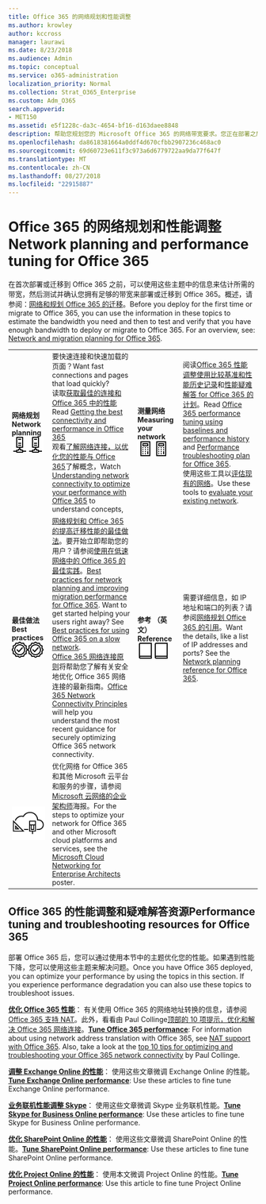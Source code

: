 ```yaml
---
title: Office 365 的网络规划和性能调整
ms.author: krowley
author: kccross
manager: laurawi
ms.date: 8/23/2018
ms.audience: Admin
ms.topic: conceptual
ms.service: o365-administration
localization_priority: Normal
ms.collection: Strat_O365_Enterprise
ms.custom: Adm_O365
search.appverid:
- MET150
ms.assetid: e5f1228c-da3c-4654-bf16-d163daee8848
description: 帮助您规划您的 Microsoft Office 365 的网络带宽要求。您正在部署之后，返回这里微调，并解决 Office 365 性能。
ms.openlocfilehash: da8618381664a0ddf4d670cfbb2907236c468ac0
ms.sourcegitcommit: 69d60723e611f3c973a6d6779722aa9da77f647f
ms.translationtype: MT
ms.contentlocale: zh-CN
ms.lasthandoff: 08/27/2018
ms.locfileid: "22915887"
---
```

# <a name="network-planning-and-performance-tuning-for-office-365"></a><span data-ttu-id="0152e-104">Office 365 的网络规划和性能调整</span><span class="sxs-lookup"><span data-stu-id="0152e-104">Network planning and performance tuning for Office 365</span></span>
<span data-ttu-id="0152e-p102">在首次部署或迁移到 Office 365 之前，可以使用这些主题中的信息来估计所需的带宽，然后测试并确认您拥有足够的带宽来部署或迁移到 Office 365。概述，请参阅：[网络和规划 Office 365 的迁移](network-and-migration-planning.md)。</span><span class="sxs-lookup"><span data-stu-id="0152e-p102">Before you deploy for the first time or migrate to Office 365, you can use the information in these topics to estimate the bandwidth you need and then to test and verify that you have enough bandwidth to deploy or migrate to Office 365. For an overview, see: [Network and migration planning for Office 365](network-and-migration-planning.md).</span></span>
  
|||||
|:-----|:-----|:-----|:-----|
|<span data-ttu-id="0152e-107">**网络规划**</span><span class="sxs-lookup"><span data-stu-id="0152e-107">**Network planning**</span></span> <br/> <span data-ttu-id="0152e-108">![网络](media/5e9dcd06-601b-4b28-88dc-f524e7548794.png)</span><span class="sxs-lookup"><span data-stu-id="0152e-108">![Network](media/5e9dcd06-601b-4b28-88dc-f524e7548794.png)</span></span>           <br/> |<span data-ttu-id="0152e-109">要快速连接和快速加载的页面？</span><span class="sxs-lookup"><span data-stu-id="0152e-109">Want fast connections and pages that load quickly?</span></span>  <br/> <span data-ttu-id="0152e-110">读取[获取最佳的连接和 Office 365 中的性能](https://aka.ms/o365perfprinciples)</span><span class="sxs-lookup"><span data-stu-id="0152e-110">Read [Getting the best connectivity and performance in Office 365](https://aka.ms/o365perfprinciples)</span></span> <br/> <span data-ttu-id="0152e-111">观看[了解网络连接，以优化您的性能与 Office 365](https://blogs.office.com/2015/03/04/understanding-network-connectivity-optimize-performance-office-365/)了解概念，</span><span class="sxs-lookup"><span data-stu-id="0152e-111">Watch [Understanding network connectivity to optimize your performance with Office 365](https://blogs.office.com/2015/03/04/understanding-network-connectivity-optimize-performance-office-365/) to understand concepts,</span></span>  <br/> |<span data-ttu-id="0152e-112">**测量网络**</span><span class="sxs-lookup"><span data-stu-id="0152e-112">**Measuring your network**</span></span> <br/> <span data-ttu-id="0152e-113">![“计算器”](media/d690a132-4884-40eb-a918-526bb3dff3cc.png)</span><span class="sxs-lookup"><span data-stu-id="0152e-113">![Calculator](media/d690a132-4884-40eb-a918-526bb3dff3cc.png)</span></span>           <br/> |<span data-ttu-id="0152e-114">阅读[Office 365 性能调整使用比较基准和性能历史记录](performance-tuning-using-baselines-and-history.md)和[性能疑难解答 for Office 365 的计划](performance-troubleshooting-plan.md)。</span><span class="sxs-lookup"><span data-stu-id="0152e-114">Read [Office 365 performance tuning using baselines and performance history](performance-tuning-using-baselines-and-history.md) and [Performance troubleshooting plan for Office 365](performance-troubleshooting-plan.md).</span></span>  <br/> <span data-ttu-id="0152e-115">使用这些工具以[评估现有的网络](network-and-migration-planning.md#calculators)。</span><span class="sxs-lookup"><span data-stu-id="0152e-115">Use these tools to [evaluate your existing network](network-and-migration-planning.md#calculators).</span></span>  <br/> |
|<span data-ttu-id="0152e-116">**最佳做法**</span><span class="sxs-lookup"><span data-stu-id="0152e-116">**Best practices**</span></span> <br/> <span data-ttu-id="0152e-117">![最佳实践](media/2a659a5c-1007-47d3-a6c6-a19e018ab29b.png)</span><span class="sxs-lookup"><span data-stu-id="0152e-117">![Best practices](media/2a659a5c-1007-47d3-a6c6-a19e018ab29b.png)</span></span>           <br/> |<span data-ttu-id="0152e-p103">[网络规划和 Office 365 的提高迁移性能的最佳做法](network-and-migration-planning.md#BestPractices)。要开始立即帮助您的用户？请参阅[使用在低速网络中的 Office 365 的最佳实践](https://support.office.com/article/fd16c8d2-4799-4c39-8fd7-045f06640166)。</span><span class="sxs-lookup"><span data-stu-id="0152e-p103">[Best practices for network planning and improving migration performance for Office 365](network-and-migration-planning.md#BestPractices). Want to get started helping your users right away? See [Best practices for using Office 365 on a slow network](https://support.office.com/article/fd16c8d2-4799-4c39-8fd7-045f06640166).  </span></span><br/> <span data-ttu-id="0152e-121">[Office 365 网络连接原则](https://aka.ms/o365networkingprinciples)将帮助您了解有关安全地优化 Office 365 网络连接的最新指南。</span><span class="sxs-lookup"><span data-stu-id="0152e-121">[Office 365 Network Connectivity Principles](https://aka.ms/o365networkingprinciples) will help you understand the most recent guidance for securely optimizing Office 365 network connectivity.</span></span>  <br/> |<span data-ttu-id="0152e-122">**参考 （英文）**</span><span class="sxs-lookup"><span data-stu-id="0152e-122">**Reference**</span></span> <br/> <span data-ttu-id="0152e-123">![书籍或日记](media/56dff3c1-f605-48d8-811f-7d13ce639ecd.png)</span><span class="sxs-lookup"><span data-stu-id="0152e-123">![Book or Journal](media/56dff3c1-f605-48d8-811f-7d13ce639ecd.png)</span></span>           <br/> |<span data-ttu-id="0152e-p104">需要详细信息，如 IP 地址和端口的列表？请参阅[网络规划 Office 365 的引用](network-and-migration-planning.md#NetReference)。</span><span class="sxs-lookup"><span data-stu-id="0152e-p104">Want the details, like a list of IP addresses and ports? See the [Network planning reference for Office 365](network-and-migration-planning.md#NetReference).  </span></span><br/> |
|![请参阅 Microsoft 云网络企业架构师海报](media/3094be9f-2407-4fa5-896d-aa66ef7b9bb9.png)           <br/> |<span data-ttu-id="0152e-127">优化网络 for Office 365 和其他 Microsoft 云平台和服务的步骤，请参阅[Microsoft 云网络的企业架构师](https://aka.ms/cloudarchnetworking)海报。</span><span class="sxs-lookup"><span data-stu-id="0152e-127">For the steps to optimize your network for Office 365 and other Microsoft cloud platforms and services, see the [Microsoft Cloud Networking for Enterprise Architects](https://aka.ms/cloudarchnetworking) poster.</span></span>  <br/> |
   
## <a name="performance-tuning-and-troubleshooting-resources-for-office-365"></a><span data-ttu-id="0152e-128">Office 365 的性能调整和疑难解答资源</span><span class="sxs-lookup"><span data-stu-id="0152e-128">Performance tuning and troubleshooting resources for Office 365</span></span>
<span data-ttu-id="0152e-129"><a name="apptuning"> </a></span><span class="sxs-lookup"><span data-stu-id="0152e-129"></span></span>

<span data-ttu-id="0152e-p105">部署 Office 365 后，您可以通过使用本节中的主题优化您的性能。如果遇到性能下降，您可以使用这些主题来解决问题。</span><span class="sxs-lookup"><span data-stu-id="0152e-p105">Once you have Office 365 deployed, you can optimize your performance by using the topics in this section. If you experience performance degradation you can also use these topics to troubleshoot issues.</span></span>
  
 <span data-ttu-id="0152e-p106">**[优化 Office 365 性能](tune-office-365-performance.md)**： 有关使用 Office 365 的网络地址转换的信息，请参阅[Office 365 支持 NAT](nat-support-with-office-365.md)。此外，看看由 Paul Collinge[顶部的 10 项提示，优化和解决 Office 365 网络连接](https://blogs.technet.com/b/onthewire/archive/2014/06/18/top-10-tips-for-optimising-amp-troubleshooting-your-office-365-network-connectivity.aspx)。</span><span class="sxs-lookup"><span data-stu-id="0152e-p106">**[Tune Office 365 performance](tune-office-365-performance.md)**: For information about using network address translation with Office 365, see [NAT support with Office 365](nat-support-with-office-365.md). Also, take a look at the [top 10 tips for optimizing and troubleshooting your Office 365 network connectivity](https://blogs.technet.com/b/onthewire/archive/2014/06/18/top-10-tips-for-optimising-amp-troubleshooting-your-office-365-network-connectivity.aspx) by Paul Collinge.</span></span> 
  
 <span data-ttu-id="0152e-134">**[调整 Exchange Online 的性能](tune-exchange-online-performance.md)**： 使用这些文章微调 Exchange Online 的性能。</span><span class="sxs-lookup"><span data-stu-id="0152e-134">**[Tune Exchange Online performance](tune-exchange-online-performance.md)**: Use these articles to fine tune Exchange Online performance.</span></span> 
  
 <span data-ttu-id="0152e-135">**[业务联机性能调整 Skype](tune-skype-for-business-online-performance.md)**： 使用这些文章微调 Skype 业务联机性能。</span><span class="sxs-lookup"><span data-stu-id="0152e-135">**[Tune Skype for Business Online performance](tune-skype-for-business-online-performance.md)**: Use these articles to fine tune Skype for Business Online performance.</span></span> 
  
 <span data-ttu-id="0152e-136">**[优化 SharePoint Online 的性能](tune-sharepoint-online-performance.md)**： 使用这些文章微调 SharePoint Online 的性能。</span><span class="sxs-lookup"><span data-stu-id="0152e-136">**[Tune SharePoint Online performance](tune-sharepoint-online-performance.md)**: Use these articles to fine tune SharePoint Online performance.</span></span> 
  
 <span data-ttu-id="0152e-137">**[优化 Project Online 的性能](https://support.office.com/article/12ba0ebd-c616-42e5-b9b6-cad570e8409c)**： 使用本文微调 Project Online 的性能。</span><span class="sxs-lookup"><span data-stu-id="0152e-137">**[Tune Project Online performance](https://support.office.com/article/12ba0ebd-c616-42e5-b9b6-cad570e8409c)**: Use this article to fine tune Project Online performance.</span></span> 
  


